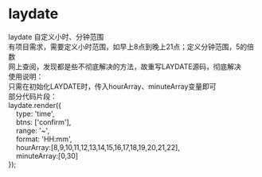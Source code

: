 # laydate
laydate  自定义小时、分钟范围  
有项目需求，需要定义小时范围，如早上8点到晚上21点；定义分钟范围，5的倍数  
网上查阅，发现都是些不彻底解决的方法，故重写LAYDATE源码，彻底解决  
使用说明：  
只需在初始化LAYDATE时，传入hourArray、minuteArray变量即可  
部分代码片段：  
laydate.render({  
      &nbsp;&nbsp;&nbsp;&nbsp;type: 'time',  
      &nbsp;&nbsp;&nbsp;&nbsp;btns: ['confirm'],  
      &nbsp;&nbsp;&nbsp;&nbsp;range: '~',  
      &nbsp;&nbsp;&nbsp;&nbsp;format: 'HH:mm',  
      &nbsp;&nbsp;&nbsp;&nbsp;hourArray:[8,9,10,11,12,13,14,15,16,17,18,19,20,21,22],  
      &nbsp;&nbsp;&nbsp;&nbsp;minuteArray:[0,30]  
});  
